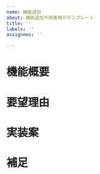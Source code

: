 ```yaml
---
name: 機能追加
about: 機能追加や改善用のテンプレート
title: ''
labels: ''
assignees: ''

---
```



# 機能概要

# 要望理由

# 実装案

# 補足
